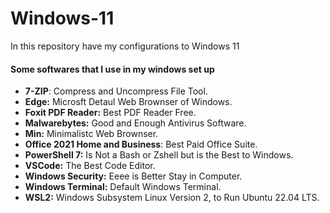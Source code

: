 # Windows-11
In this repository have my configurations to Windows 11


#### Some softwares that I use in my windows set up

*  **7-ZIP**: Compress and Uncompress File Tool.
*  **Edge:** Microsft Detaul Web Brownser of Windows.
*  **Foxit PDF Reader:** Best PDF Reader Free.
*  **Malwarebytes:** Good and Enough Antivirus Software.
*  **Min:** Minimalistc Web Brownser.
*  **Office 2021 Home and Business**: Best Paid Office Suite.
*  **PowerShell 7:** Is Not a Bash or Zshell but is the Best to Windows.
*  **VSCode:** The Best Code Editor.
*  **Windows Security:** Eeee is Better Stay in Computer.
*  **Windows Terminal:** Default Windows Terminal.
*  **WSL2:** Windows Subsystem Linux Version 2, to Run Ubuntu 22.04 LTS.
